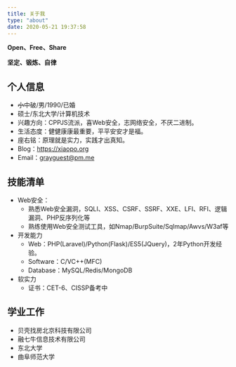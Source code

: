 ```yaml
---
title: 关于我
type: "about"
date: 2020-05-21 19:37:58
---
```

**Open、Free、Share**

**坚定、锻炼、自律**

## 个人信息
 - ~~小~~中破/男/1990/已婚
 - 硕士/东北大学/计算机技术
 - 兴趣方向：CPPJS流派，喜Web安全，志网络安全，不厌二进制。
 - 生活态度：健健康康最重要，平平安安才是福。
 - 座右铭：原理就是实力，实践才出真知。
 - Blog：https://xiaopo.org
 - Email：grayguest@pm.me


## 技能清单
- Web安全：
  - 熟悉Web安全漏洞，SQLI、XSS、CSRF、SSRF、XXE、LFI、RFI、逻辑漏洞、PHP反序列化等
  - 熟练使用Web安全测试工具，如Nmap/BurpSuite/Sqlmap/Awvs/W3af等
- 开发能力
  - Web：PHP(Laravel)/Python(Flask)/ES5(JQuery)，2年Python开发经验。
  - Software：C/VC++(MFC)
  - Database：MySQL/Redis/MongoDB
- 软实力
  - 证书：CET-6、CISSP备考中

## 学业工作
- 贝壳找房北京科技有限公司
- 融七牛信息技术有限公司
- 东北大学
- 曲阜师范大学